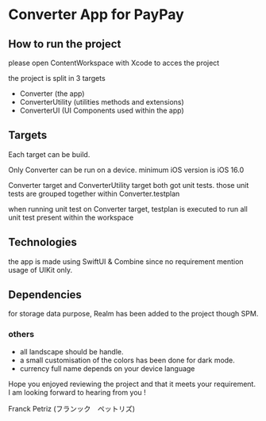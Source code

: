 #  Converter App for PayPay

## How to run the project 

please open ContentWorkspace with Xcode to acces the project

the project is split in 3 targets 

- Converter (the app)
- ConverterUtility (utilities methods and extensions)
- ConverterUI (UI Components used within the app)

## Targets

Each target can be build.

Only Converter can be run on a device. minimum iOS version is iOS 16.0 

Converter target and ConverterUtility target both got unit tests. those unit tests are grouped together within Converter.testplan

when running unit test on Converter target, testplan is executed to run all unit test present within the workspace

## Technologies

the app is made using SwiftUI & Combine since no requirement mention usage of UIKit only.

## Dependencies 

for storage data purpose, Realm has been added to the project though SPM.

### others

- all landscape should be handle.
- a small customisation of the colors has been done for dark mode.
- currency full name depends on your device language

Hope you enjoyed reviewing the project and that it meets your requirement. I am looking forward to hearing from you ! 

Franck Petriz (フランック　ペットリズ)

